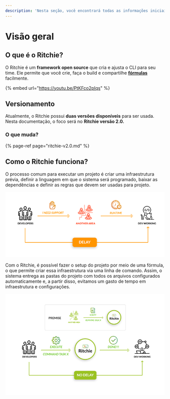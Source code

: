 ```yaml
---
description: 'Nesta seção, você encontrará todas as informações iniciais sobre o Ritchie.'
---
```


# Visão geral

## O que é o Ritchie?

O Ritchie é um **framework open source** que cria e ajusta o CLI para seu time. Ele permite que você crie, faça o build e compartilhe [**fórmulas**](key-concepts.md#formulas) facilmente.

{% embed url="https://youtu.be/PtKFco2pIqs" %}

## **Versionamento**

Atualmente, o Ritchie possui **duas versões disponíveis** para ser usada. Nesta documentação,  o foco será no **Ritchie versão 2.0.**

### **O que muda?**

{% page-ref page="ritchie-v2.0.md" %}

## **Como o Ritchie funciona?**

O processo comum para executar um projeto é criar uma infraestrutura prévia, definir a linguagem em que o sistema será programado, baixar as dependências e definir as regras que devem ser usadas para projeto.

![WITHOUT Ritchie](.gitbook/assets/en-sem-ritchie.png)

Com o Ritchie, é possível fazer o setup do projeto por meio de uma fórmula, o que permite criar essa infraestrutura via uma linha de comando. Assim, o sistema entrega as pastas do projeto com todos os arquivos configurados automaticamente e, a partir disso, evitamos um gasto de tempo em infraestrutura e configurações.

![WITH Ritchie](.gitbook/assets/en-com-ritchie.png)

